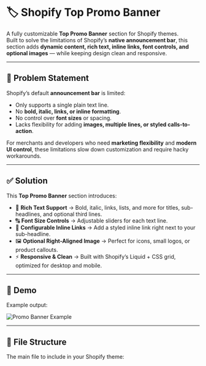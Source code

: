 # 🏷 Shopify Top Promo Banner 

A fully customizable **Top Promo Banner** section for Shopify themes.  
Built to solve the limitations of Shopify’s **native announcement bar**, this section adds **dynamic content, rich text, inline links, font controls, and optional images** — while keeping design clean and responsive.

---

## 🚨 Problem Statement
Shopify’s default **announcement bar** is limited:
- Only supports a single plain text line.
- No **bold, italic, links, or inline formatting**.
- No control over **font sizes** or spacing.
- Lacks flexibility for adding **images, multiple lines, or styled calls-to-action**.

For merchants and developers who need **marketing flexibility** and **modern UI control**, these limitations slow down customization and require hacky workarounds.

---

## ✅ Solution
This **Top Promo Banner** section introduces:
- 🎨 **Rich Text Support** → Bold, italic, links, lists, and more for titles, sub-headlines, and optional third lines.
- 🔠 **Font Size Controls** → Adjustable sliders for each text line.
- 🔗 **Configurable Inline Links** → Add a styled inline link right next to your sub-headline.
- 🖼 **Optional Right-Aligned Image** → Perfect for icons, small logos, or product callouts.
- ⚡ **Responsive & Clean** → Built with Shopify’s Liquid + CSS grid, optimized for desktop and mobile.

---

## 📸 Demo
Example output:

![Promo Banner Example](docs/demo-banner.png)

---

## 📂 File Structure
The main file to include in your Shopify theme:

